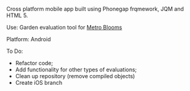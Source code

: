 Cross platform mobile app built using Phonegap frqmework, JQM and HTML 5.

Use: Garden evaluation tool for <a href="http://www.metroblooms.org">Metro Blooms</a>

Platform: Android

To Do: 
*  Refactor code;
*  Add functionality for other types of evaluations;
*  Clean up repository (remove compiled objects)
*  Create iOS branch
